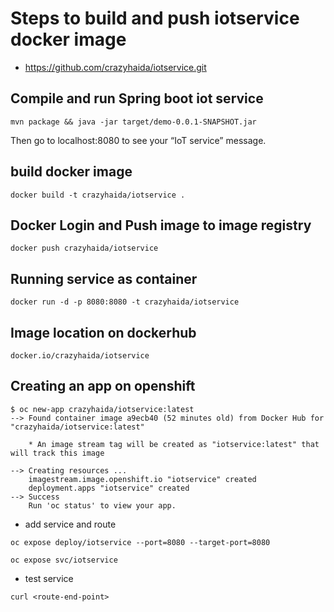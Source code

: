# Steps to build and push iotservice docker image

- https://github.com/crazyhaida/iotservice.git

## Compile and run Spring boot iot service

```
mvn package && java -jar target/demo-0.0.1-SNAPSHOT.jar
```

Then go to localhost:8080 to see your “IoT service” message.

## build docker image
```
docker build -t crazyhaida/iotservice .
```

## Docker Login and Push image to image registry
```
docker push crazyhaida/iotservice
```

## Running service as container
```
docker run -d -p 8080:8080 -t crazyhaida/iotservice
```
## Image location on dockerhub
```
docker.io/crazyhaida/iotservice
```
## Creating an app on openshift

```shell
$ oc new-app crazyhaida/iotservice:latest
--> Found container image a9ecb40 (52 minutes old) from Docker Hub for "crazyhaida/iotservice:latest"

    * An image stream tag will be created as "iotservice:latest" that will track this image

--> Creating resources ...
    imagestream.image.openshift.io "iotservice" created
    deployment.apps "iotservice" created
--> Success
    Run 'oc status' to view your app.
```

- add service and route 

```
oc expose deploy/iotservice --port=8080 --target-port=8080

oc expose svc/iotservice
```

- test service

```
curl <route-end-point>
```
